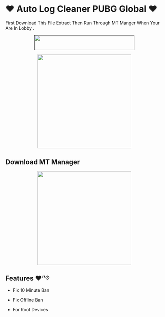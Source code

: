 # ❤️ Auto Log Cleaner PUBG Global ❤️

First Download This File Extract Then Run Through MT Manger When Your Are In Lobby .

<p align="center"><a href=""> <img src="https://img.shields.io/badge/Copy%20Paster%20Ki%20Gand%20Main%20Land-black?style=for-the-badge&logo=heroku" width="320" height="48.45"/></a></p>

<p align="center"><a href="https://t.me/Dr_Asad_Ali"><img src="https://telegra.ph/file/c4156921f20e6d6a4e0ab.jpg" width="300"></a></p>

## Download MT Manager

<p align="center"><a href="https://apkcombo.com/mt-manager/bin.mt.plus/download/apk"><img src="https://telegra.ph/file/a5f9fdf6866c2861ba509.png" width="300"></a></p>

## Features ❤️”®

- Fix 10 Minute Ban

- Fix Offline Ban

- For Root Devices
